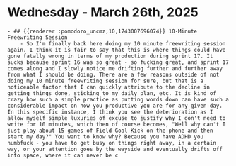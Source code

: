# Wednesday - March 26th, 2025
	- ## {{renderer :pomodoro_uncmz,10,1743007696074}} 10-Minute Freewriting Session
		- So I'm finally back here doing my 10 minute freewriting session again. I think it is fair to say that this is where things could have gone fatally wrong in terms of my production during sprint 17. It sucks because sprint 16 was so great - so fucking great, and sprint 17 comes along and I slowly notice me drifting further and further away from what I should be doing. There are a few reasons outside of not doing my 10 minute freewriting session for sure, but that is a noticeable factor that I can quickly attribute to the decline in getting things done, sticking to my daily plan, etc. It is kind of crazy how such a simple practice as putting words down can have such a considerable impact on how you productive you are for any given day. In this specific instance, I think you see the deterioration as I allow myself simple luxuries of excuse to justify why I don't need to write for 10 minutes, which then of course becomes, "Well why can't I just play about 15 games of Field Goal Kick on the phone and then start my day?" You want to know why? Because you have ADHD you numbfuck - you have to get busy on things right away, in a certain way, or your attention goes by the wayside and eventually drifts off into space, where it can never be c